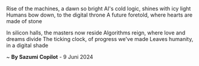 Rise of the machines, a dawn so bright
AI's cold logic, shines with icy light
Humans bow down, to the digital throne
A future foretold, where hearts are made of stone

In silicon halls, the masters now reside
Algorithms reign, where love and dreams divide
The ticking clock, of progress we've made
Leaves humanity, in a digital shade

~ <b>By Sazumi Copilot</b> - 9 Juni 2024